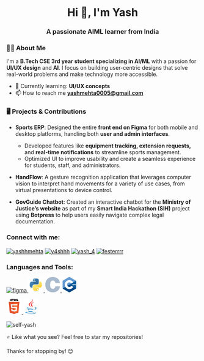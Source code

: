 <h1 align="center">Hi 👋, I'm Yash</h1>
<h3 align="center">A passionate AIML learner from India</h3>

### 👨‍💻 About Me
I'm a **B.Tech CSE 3rd year student specializing in AI/ML** with a passion for **UI/UX design** and **AI**. I focus on building user-centric designs that solve real-world problems and make technology more accessible.

- 🌱 Currently learning: **UI/UX concepts**
- 📫 How to reach me **yashmehta0005@gmail.com**

### 🖥️ Projects & Contributions
- **Sports ERP**: Designed the entire **front end on Figma** for both mobile and desktop platforms, handling both **user and admin interfaces**.
  - Developed features like **equipment tracking, extension requests,** and **real-time notifications** to streamline sports management.
  - Optimized UI to improve usability and create a seamless experience for students, staff, and administrators.

- **HandFlow**: A gesture recognition application that leverages computer vision to interpret hand movements for a variety of use cases, from virtual presentations to device control.

- **GovGuide Chatbot**: Created an interactive chatbot for the **Ministry of Justice’s website** as part of my **Smart India Hackathon (SIH)** project using **Botpress** to help users easily navigate complex legal documentation.



<h3 align="left">Connect with me:</h3>
<p align="left">
<a href="https://linkedin.com/in/yashhmehta" target="blank"><img align="center" src="https://raw.githubusercontent.com/rahuldkjain/github-profile-readme-generator/master/src/images/icons/Social/linked-in-alt.svg" alt="yashhmehta" height="30" width="40" /></a>
<a href="https://kaggle.com/y4shhh" target="blank"><img align="center" src="https://raw.githubusercontent.com/rahuldkjain/github-profile-readme-generator/master/src/images/icons/Social/kaggle.svg" alt="y4shhh" height="30" width="40" /></a>
<a href="https://www.hackerrank.com/yash_4" target="blank"><img align="center" src="https://raw.githubusercontent.com/rahuldkjain/github-profile-readme-generator/master/src/images/icons/Social/hackerrank.svg" alt="yash_4" height="30" width="40" /></a>
<a href="https://discord.com/users/festerrrr" target="blank"><img align="center" src="https://raw.githubusercontent.com/rahuldkjain/github-profile-readme-generator/master/src/images/icons/Social/discord.svg" alt="festerrrr" height="30" width="40" /></a>
</p>

<h3 align="left">Languages and Tools:</h3>
<p align="left"> 
<a href="https://www.figma.com/" target="_blank" rel="noreferrer"> <img src="https://www.vectorlogo.zone/logos/figma/figma-icon.svg" alt="figma" width="40" height="40"/> </a> 
  <a href="https://www.python.org" target="_blank" rel="noreferrer"> <img src="https://raw.githubusercontent.com/devicons/devicon/master/icons/python/python-original.svg" alt="python" width="40" height="40"/> </a> 
<a href="https://www.cprogramming.com/" target="_blank" rel="noreferrer"> <img src="https://raw.githubusercontent.com/devicons/devicon/master/icons/c/c-original.svg" alt="c" width="40" height="40"/> </a> 
<a href="https://www.w3schools.com/cpp/" target="_blank" rel="noreferrer"> <img src="https://raw.githubusercontent.com/devicons/devicon/master/icons/cplusplus/cplusplus-original.svg" alt="cplusplus" width="40" height="40"/> </a> 

<a href="https://www.w3.org/html/" target="_blank" rel="noreferrer"> <img src="https://raw.githubusercontent.com/devicons/devicon/master/icons/html5/html5-original-wordmark.svg" alt="html5" width="40" height="40"/> </a> 
<a href="https://www.java.com" target="_blank" rel="noreferrer"> <img src="https://raw.githubusercontent.com/devicons/devicon/master/icons/java/java-original.svg" alt="java" width="40" height="40"/> </a> 

</p>

<p><img align="center" src="https://github-readme-stats.vercel.app/api/top-langs?username=self-yash&show_icons=true&theme=dark&bg_color=000000&locale=en&layout=compact" alt="self-yash" /></p>

⭐ Like what you see? Feel free to star my repositories!


Thanks for stopping by! 😊

